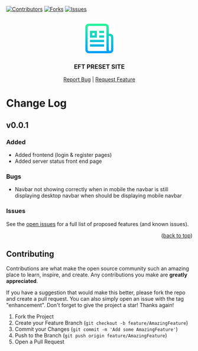 <!-- Improved compatibility of back to top link: See: https://github.com/othneildrew/Best-README-Template/pull/73 -->
<a id="readme-top"></a>
<!--
*** Thanks for checking out the Best-README-Template. If you have a suggestion
*** that would make this better, please fork the repo and create a pull request
*** or simply open an issue with the tag "enhancement".
*** Don't forget to give the project a star!
*** Thanks again! Now go create something AMAZING! :D
-->



<!-- PROJECT SHIELDS -->
<!--
*** I'm using markdown "reference style" links for readability.
*** Reference links are enclosed in brackets [ ] instead of parentheses ( ).
*** See the bottom of this document for the declaration of the reference variables
*** for contributors-url, forks-url, etc. This is an optional, concise syntax you may use.
*** https://www.markdownguide.org/basic-syntax/#reference-style-links
-->


[![Contributors][contributors-shield]][contributors-url]
[![Forks][forks-shield]][forks-url] 
[![Issues][issues-shield]][issues-url]



<!-- PROJECT LOGO -->
<br />
<div align="center">
  <a href="https://github.com/Deadboiwalkin/eft-preset-site">
  <img src="/assets/logo.png" alt="Logo" width="80" height="80">
  </a>

<h3 align="center">EFT PRESET SITE</h3>

  <p align="center">
    <a href="https://github.com/Deadboiwalkin/eft-preset-site">Report Bug</a>
    |
    <a href="https://github.com/Deadboiwalkin/eft-preset-site">Request Feature</a>
  </p>
</div>





<!-- Change Log -->
# Change Log

## v0.0.1

### Added 
- Added frontend (login & register pages)
- Added server status front end page



### Bugs 
- Navbar not showing correctly when in mobile the navbar is still displaying desktop navbar when should be displaying mobile navbar 




### Issues 
See the [open issues](https://github.com/Deadboiwalkin/eft-preset-site/issues) for a full list of proposed features (and known issues).

<p align="right">(<a href="#readme-top">back to top</a>)</p>



<!-- CONTRIBUTING -->
## Contributing

Contributions are what make the open source community such an amazing place to learn, inspire, and create. Any contributions you make are **greatly appreciated**.

If you have a suggestion that would make this better, please fork the repo and create a pull request. You can also simply open an issue with the tag "enhancement".
Don't forget to give the project a star! Thanks again!

1. Fork the Project
2. Create your Feature Branch (`git checkout -b feature/AmazingFeature`)
3. Commit your Changes (`git commit -m 'Add some AmazingFeature'`)
4. Push to the Branch (`git push origin feature/AmazingFeature`)
5. Open a Pull Request






<!-- MARKDOWN LINKS & IMAGES -->
<!-- https://www.markdownguide.org/basic-syntax/#reference-style-links -->
[contributors-shield]: https://img.shields.io/github/contributors/Deadboiwalkin/eft-preset-site.svg?style=for-the-badge
[contributors-url]: https://github.com/Deadboiwalkin/eft-preset-site/graphs/contributors
[forks-shield]: https://img.shields.io/github/forks/Deadboiwalkin/eft-preset-site.svg?style=for-the-badge
[forks-url]: https://github.com/Deadboiwalkin/eft-preset-site/network/members
[stars-shield]: https://img.shields.io/github/stars/Deadboiwalkin/eft-preset-site.svg?style=for-the-badge
[stars-url]: https://github.com/Deadboiwalkin/eft-preset-site/stargazers
[issues-shield]: https://img.shields.io/github/issues/Deadboiwalkin/eft-preset-site.svg?style=for-the-badge
[issues-url]: https://github.com/Deadboiwalkin/eft-preset-site/issues
[license-shield]: https://img.shields.io/github/license/Deadboiwalkin/eft-preset-site.svg?style=for-the-badge
[license-url]: https://github.com/Deadboiwalkin/eft-preset-site/blob/master/LICENSE.txt
[linkedin-shield]: https://img.shields.io/badge/-LinkedIn-black.svg?style=for-the-badge&logo=linkedin&colorB=555
[linkedin-url]: https://linkedin.com/in/linkedin_username
[product-screenshot]: images/screenshot.png
[Next.js]: https://img.shields.io/badge/next.js-000000?style=for-the-badge&logo=nextdotjs&logoColor=white
[Next-url]: https://nextjs.org/
[React.js]: https://img.shields.io/badge/React-20232A?style=for-the-badge&logo=react&logoColor=61DAFB
[React-url]: https://reactjs.org/
[Vue.js]: https://img.shields.io/badge/Vue.js-35495E?style=for-the-badge&logo=vuedotjs&logoColor=4FC08D
[Vue-url]: https://vuejs.org/
[Angular.io]: https://img.shields.io/badge/Angular-DD0031?style=for-the-badge&logo=angular&logoColor=white
[Angular-url]: https://angular.io/
[Svelte.dev]: https://img.shields.io/badge/Svelte-4A4A55?style=for-the-badge&logo=svelte&logoColor=FF3E00
[Svelte-url]: https://svelte.dev/
[Laravel.com]: https://img.shields.io/badge/Laravel-FF2D20?style=for-the-badge&logo=laravel&logoColor=white
[Laravel-url]: https://laravel.com
[Bootstrap.com]: https://img.shields.io/badge/Bootstrap-563D7C?style=for-the-badge&logo=bootstrap&logoColor=white
[Bootstrap-url]: https://getbootstrap.com
[JQuery.com]: https://img.shields.io/badge/jQuery-0769AD?style=for-the-badge&logo=jquery&logoColor=white
[JQuery-url]: https://jquery.com 
